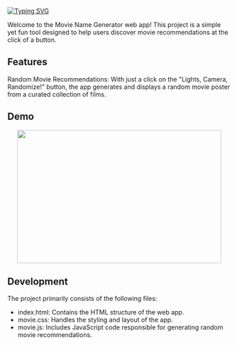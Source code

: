 [![Typing SVG](https://readme-typing-svg.demolab.com?font=Fira+Code&weight=500&size=40&pause=1000&color=B48FF7&random=false&width=600&height=70&lines=Movie+Name+Recommender)](https://git.io/typing-svg)

Welcome to the Movie Name Generator web app! This project is a simple yet fun tool designed to help users discover movie recommendations at the click of a button.

## Features
Random Movie Recommendations: With just a click on the "Lights, Camera, Randomize!" button, the app generates and displays a random movie poster from a curated collection of films.

## Demo
<p align="center">
  <img width="460" height="300" src="https://github.com/nidhisn/movie-name-generator-proj/assets/99794956/69224dc9-1c8f-4ea6-b560-e8a94e6f19ca">
</p>


 
## Development
The project primarily consists of the following files:
- index.html: Contains the HTML structure of the web app.
- movie.css: Handles the styling and layout of the app.
- movie.js: Includes JavaScript code responsible for generating random movie recommendations.
